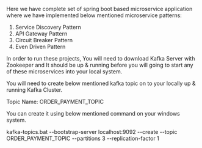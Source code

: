 Here we have complete set of spring boot based microservice application where we have implemented below mentioned microservice patterns:

1. Service Discovery Pattern
2. API Gateway Pattern
3. Circuit Breaker Pattern
4. Even Driven Pattern

In order to run these projects, You will need to download Kafka Server with Zookeeper and It should be up & running before you will going to start any of these microservices into your local system.

You will need to create below mentioned kafka topic on to your locally up & running Kafka Cluster.

Topic Name: ORDER_PAYMENT_TOPIC

You can create it using below mentioned command on your windows system.

kafka-topics.bat --bootstrap-server localhost:9092 --create --topic ORDER_PAYMENT_TOPIC --partitions 3 --replication-factor 1
